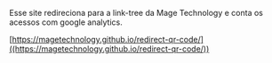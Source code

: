 Esse site redireciona para a link-tree da Mage Technology e conta os acessos com google analytics.

[https://magetechnology.github.io/redirect-qr-code/]((https://magetechnology.github.io/redirect-qr-code/))
